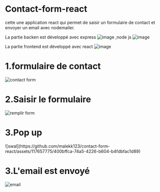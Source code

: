 # Contact-form-react
cette une application react qui permet de saisir un formulaire de contact et envoyer un email avec nodemailer.

La partie backen est développé avec express ![image](https://github.com/malekk123/contact-form-react/assets/117657775/ef316efc-902c-4d12-b91d-f2cb17f2e8d2)
,node js ![image](https://github.com/malekk123/contact-form-react/assets/117657775/136d928b-7388-4cd2-b0c2-7a2baf3a396c)


La partie frontend est développé avec react ![image](https://github.com/malekk123/contact-form-react/assets/117657775/58cc9dd7-d849-49b2-bd6a-2a3213ef540d)



<h1>1.formulaire de contact</h1>

![contact form](https://github.com/malekk123/contact-form-react/assets/117657775/8c3aeefc-ad1f-4e93-a91d-e035ce04c68a)


<h1>2.Saisir le formulaire</h1>

![remplir form](https://github.com/malekk123/contact-form-react/assets/117657775/1f0032c7-8831-4ca9-a8be-29d735805f9a)

<h1>3.Pop up </h1>
![swal](https://github.com/malekk123/contact-form-react/assets/117657775/400bffca-74a5-4226-b604-b4fdbfac1d89)

<h1>3.L'email est envoyé</h1>

![email](https://github.com/malekk123/contact-form-react/assets/117657775/730984f3-9d62-4a41-85b4-78c1a6c3bcf8)

